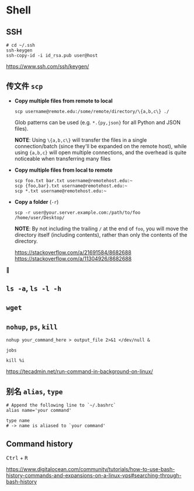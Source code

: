 # Shell

## SSH

```shell
# cd ~/.ssh
ssh-keygen
ssh-copy-id -i id_rsa.pub user@host
```

https://www.ssh.com/ssh/keygen/

## 传文件 `scp`

- **Copy multiple files from remote to local**

  ```shell
  scp username@remote.edu:/some/remote/directory/\{a,b,c\} ./
  ```

  Glob patterns can be used (e.g. `*.{py,json}` for all Python and JSON files).

  **NOTE**: Using `\{a,b,c\}` will transfer the files in a single connection/batch (since they'll be expanded on the remote host), while using `{a,b,c}` will open multiple connections, and the overhead is quite noticeable when transferring many files

- **Copy multiple files from local to remote**

  ```shell
  scp foo.txt bar.txt username@remotehost.edu:~
  scp {foo,bar}.txt username@remotehost.edu:~
  scp *.txt username@remotehost.edu:~
  ```

- **Copy a folder** (`-r`)

  ```shell
  scp -r user@your.server.example.com:/path/to/foo /home/user/Desktop/
  ```

  **NOTE**: By not including the trailing `/` at the end of `foo`, you will move the directory itself (including contents), rather than only the contents of the directory.

  <https://stackoverflow.com/a/21691584/8682688>
  <https://stackoverflow.com/a/11304926/8682688>

<!-- 按功能总结 -->

🚧

## `ls -a`, `ls -l -h`

## `wget`

## `nohup`, `ps`, `kill`

```
nohup your_command_here > output_file 2>&1 </dev/null &

jobs

kill %i
```

https://tecadmin.net/run-command-in-background-on-linux/

## 别名 `alias`, `type`

```
# Append the following line to `~/.bashrc`
alias name='your command'

type name
# -> name is aliased to `your command'
```

## Command history

<kbd>Ctrl</kbd> + <kbd>R</kbd>

https://www.digitalocean.com/community/tutorials/how-to-use-bash-history-commands-and-expansions-on-a-linux-vps#searching-through-bash-history
